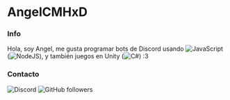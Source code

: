 # AngelCMHxD
### Info
Hola, soy Angel, me gusta programar bots de Discord usando ![JavaScript](https://img.shields.io/badge/-JavaScript-black?style=flat-square&logo=javascript) (![NodeJS](https://img.shields.io/badge/-Nodejs-black?style=flat-square&logo=Node.js)), y también juegos en Unity (![C#](https://img.shields.io/badge/-CSharp-black?style=flat-square&logo=c-sharp)) :3

### Contacto
![Discord](https://img.shields.io/twitter/url?color=blue&label=Discord%20%7C%20AngelCMHxD%233976&logo=discord&style=flat-square&url=https://discord.com/channels/@me)
![GitHub followers](https://img.shields.io/github/followers/AngelCMHxD?color=green&label=Seguir&logo=github&logoColor=purple&style=social)
